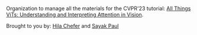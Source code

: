 Organization to manage all the materials for the CVPR'23 tutorial: [All Things ViTs: Understanding and Interpreting Attention in Vision](https://huggingface.co/all-things-vits).

Brought to you by: [Hila Chefer](https://hila-chefer.github.io/) and [Sayak Paul](https://sayak.dev)
